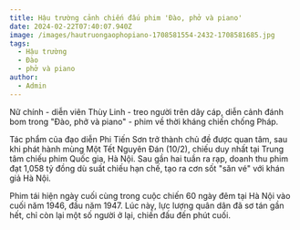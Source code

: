 ```yaml
---
title: Hậu trường cảnh chiến đấu phim 'Đào, phở và piano'
date: 2024-02-22T07:40:07.940Z
image: /images/hautruongaophopiano-1708581554-2432-1708581685.jpg
tags:
  - Hậu trường
  - Đào
  - phở và piano
author:
  - Admin
---
```

Nữ chính - diễn viên Thùy Linh - treo người trên dây cáp, diễn cảnh đánh bom trong "Đào, phở và piano" - phim về thời kháng chiến chống Pháp.



Tác phẩm của đạo diễn Phi Tiến Sơn trở thành chủ đề được quan tâm, sau khi phát hành mùng Một Tết Nguyên Đán (10/2), chiếu duy nhất tại Trung tâm chiếu phim Quốc gia, Hà Nội. Sau gần hai tuần ra rạp, doanh thu phim đạt 1,058 tỷ đồng dù suất chiếu hạn chế, tạo ra cơn sốt "săn vé" với khán giả Hà Nội.



Phim tái hiện ngày cuối cùng trong cuộc chiến 60 ngày đêm tại Hà Nội vào cuối năm 1946, đầu năm 1947. Lúc này, lực lượng quân dân đã sơ tán gần hết, chỉ còn lại một số người ở lại, chiến đấu đến phút cuối.

